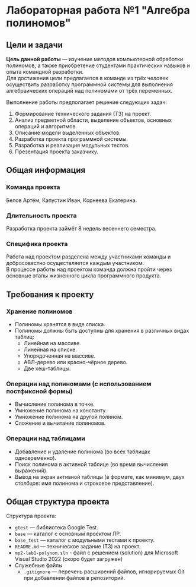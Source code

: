 # Лабораторная работа №1 "Алгебра полиномов"
## Цели и задачи

__Цель данной работы__  — изучение методов компьютерной обработки полиномов, а также приобретение студентами практических навыков и опыта командной разработки.\
Для достижения цели предлагается в команде из трёх человек осуществить разработку программной системы для выполнения алгебраических операций над полиномами от трёх переменных.

Выполнение работы предполагает решение следующих задач:

  1. Формирование технического задания (ТЗ) на проект.
  2. Анализ предметной области, выделение объектов, основных операций и алгоритмов.
  3. Описание модели выделенных объектов.
  4. Разработка проекта программной системы.
  5. Разработка и реализация модульных тестов.
  6. Презентация проекта заказчику.

## Общая информация
### Команда проекта
Белов Артём, Капустин Иван, Корнеева Екатерина.

### Длительность проекта
Разработка проекта займёт 8 недель весеннего семестра.

### Специфика проекта
Работа над проектом разделена между участниками команды и добросовестно осуществляется каждым участником.\
В процессе работы над проектом команда должна пройти через основные этапы жизненного цикла программного продукта.

## Требования к проекту
### Хранение полиномов
- Полиномы хранятся в виде списка.
- Полиномы должны быть доступны для хранения в различных видах таблиц:
  - Линейная на массиве.
  - Линейная на списке.
  - Упорядоченная на массиве.
  - АВЛ-дерево или красно-чёрное дерево.
  - Две хеш-таблицы.

### Операции над полиномами (с использованием постфиксной формы)
- Вычисление полинома в точке.
- Умножение полинома на константу.
- Умножение полинома на другой полином.
- Сложение и вычитание полиномов.

### Операции над таблицами
- Добавление и удаление полинома (во всех таблицах одновременно).
- Поиск полинома в активной таблице (во время вычисления выражений).
- Вывод на экран активной таблицы (в формате, как минимум, двух столбцов: имя полинома и строковое представление).

## Общая структура проекта
Структура проекта:

  - `gtest` — библиотека Google Test.
  - `base` — каталог с основным проектом ЛР.
  - `base_test` — каталог с модульными тестами к проекту.
  - `README.md` — техническое задание (ТЗ) на проект.
  - `mp2-lab1-polynom.sln` - файл с решением (solution) для Microsoft Visual Studio 2022 (скоро будет загружен)
  - Служебные файлы
    - `.gitignore` — перечень расширений файлов, игнорируемых Git при добавлении файлов в репозиторий.
